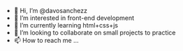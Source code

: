 - 👋 Hi, I’m @davosanchezz
- 👀 I’m interested in front-end development
- 🌱 I’m currently learning html+css+js
- 💞️ I’m looking to collaborate on small projects to practice
- 📫 How to reach me ...

<!---
davosanchezz/davosanchezz is a ✨ special ✨ repository because its `README.md` (this file) appears on your GitHub profile.
You can click the Preview link to take a look at your changes.
--->
